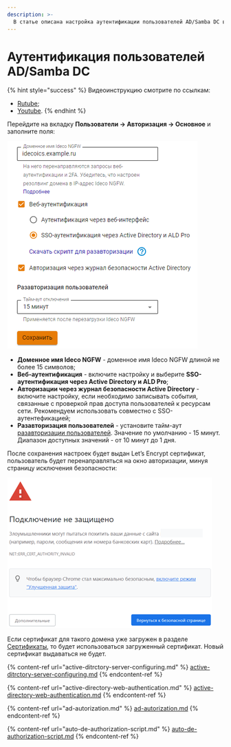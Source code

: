 ```yaml
---
description: >-
  В статье описана настройка аутентификации пользователей AD/Samba DC в Ideco NGFW.
---
```


# Аутентификация пользователей AD/Samba DC

{% hint style="success" %}
Видеоинструкцию смотрите по ссылкам:
* [Rutube](https://rutube.ru/video/590d482c7e412deb0dcfbe945e1448e4/?r=wd);
* [Youtube](https://youtu.be/RgzyOM7opUY?si=7M2U2OvM04Ab_znL).
{% endhint %}

Перейдите на вкладку **Пользователи -> Авторизация -> Основное** и заполните поля: 

![](/.gitbook/assets/authorization9.png)

* **Доменное имя Ideco NGFW** - доменное имя Ideco NGFW длиной не более 15 символов;
* **Веб-аутентификация** - включите настройку и выберите **SSO-аутентификация через Active Directory и ALD Pro**;
* **Авторизации через журнал безопасности Active Directory** - включите настройку, если необходимо записывать события, связанные с проверкой прав доступа пользователей к ресурсам сети. Рекомендуем использовать совместно с SSO-аутентефикацией;
* **Разавторизация пользователей** - установите тайм-аут [разавторизации пользователей](/settings/users/active-directory/auto-de-authorization-script.md). Значение по умолчанию - 15 минут. Диапазон доступных значений - от 10 минут до 1 дня.

После сохранения настроек будет выдан Let’s Encrypt сертификат, пользователь будет перенаправляться на окно авторизации, минуя страницу исключения безопасности:

![](/.gitbook/assets/web-autorization2.png)

Если сертификат для такого домена уже загружен в разделе [Сертификаты](/settings/services/certificates/), то будет использоваться загруженный сертификат. Новый сертификат выдаваться не будет.

{% content-ref url="active-ditrctory-server-configuring.md" %}
[active-ditrctory-server-configuring.md](active-ditrctory-server-configuring.md)
{% endcontent-ref %}

{% content-ref url="active-directory-web-authentication.md" %}
[active-directory-web-authentication.md](active-directory-web-authentication.md)
{% endcontent-ref %}

{% content-ref url="ad-autorization.md" %}
[ad-autorization.md](ad-autorization.md)
{% endcontent-ref %}

{% content-ref url="auto-de-authorization-script.md" %}
[auto-de-authorization-script.md](auto-de-authorization-script.md)
{% endcontent-ref %}
